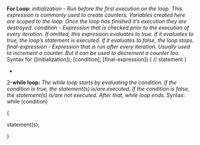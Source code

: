 **For Loop:**
*initialization - Run before the first execution on the loop. This expression is commonly used to create counters. Variables created here are scoped to the loop. Once the loop has finished it’s execution they are destroyed.*
*condition - Expression that is checked prior to the execution of every iteration. If omitted, this expression evaluates to true. If it evaluates to true, the loop’s statement is executed. If it evaluates to false, the loop stops.*
*final-expression - Expression that is run after every iteration. Usually used to increment a counter. But it can be used to decrement a counter too.*
Syntax
for ([initialization]); [condition]; [final-expression]) {
   // statement
}

+
 2-**while loop:**
*The while loop starts by evaluating the condition. If the condition is true, the statement(s) is/are executed. If the condition is false, the statement(s) is/are not executed. After that, while loop ends.*
Syntax:
while (condition)

{

  statement(s);

}
